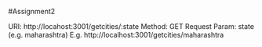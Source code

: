 #Assignment2

URI: http://locahost:3001/getcities/:state
Method: GET
Request Param: state (e.g. maharashtra)
E.g. http://localhost:3001/getcities/maharashtra
